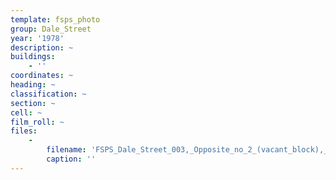 ```yaml
---
template: fsps_photo
group: Dale_Street
year: '1978'
description: ~
buildings:
    - ''
coordinates: ~
heading: ~
classification: ~
section: ~
cell: ~
film_roll: ~
files:
    -
        filename: 'FSPS_Dale_Street_003,_Opposite_no_2_(vacant_block),_17-1-P,_1978.png'
        caption: ''
---
```

